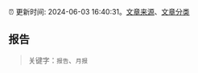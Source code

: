 :alarm_clock: 更新时间: 2024-06-03 16:40:31。[文章来源](/README.md)、[文章分类](/TAGS.md)

## 报告


> 关键字：`报告`、`月报`



